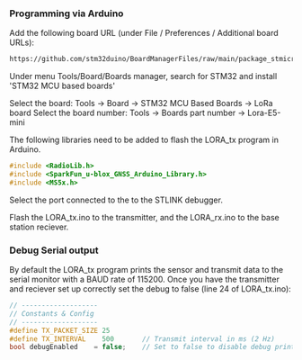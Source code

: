 ### Programming via Arduino

Add the following board URL (under File / Preferences / Additional board URLs):

```txt
https://github.com/stm32duino/BoardManagerFiles/raw/main/package_stmicroelectronics_index.json
```
Under menu Tools/Board/Boards manager, search for STM32 and install 'STM32 MCU based boards'

Select the board: Tools -> Board -> STM32 MCU Based Boards -> LoRa board
Select the board number: Tools -> Boards part number -> Lora-E5-mini

The following libraries need to be added to flash the LORA_tx program in Arduino.

```cpp
#include <RadioLib.h>
#include <SparkFun_u-blox_GNSS_Arduino_Library.h>
#include <MS5x.h>
```

Select the port connected to the to the STLINK debugger.

Flash the LORA_tx.ino to the transmitter, and the LORA_rx.ino to the base station reciever. 

### Debug Serial output

By default the LORA_tx program prints the sensor and transmit data to the serial monitor with a BAUD rate of 115200. Once you have the transmitter and reciever set up correctly set the debug to false (line 24 of LORA_tx.ino):

```cpp
// -------------------
// Constants & Config
// -------------------
#define TX_PACKET_SIZE 25
#define TX_INTERVAL    500       // Transmit interval in ms (2 Hz)
bool debugEnabled    = false;    // Set to false to disable debug prints via serial
```
